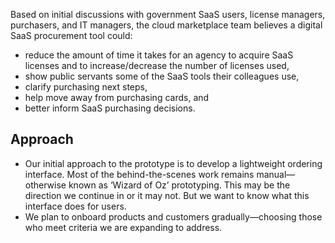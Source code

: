 Based on initial discussions with government SaaS users, license managers, purchasers, and IT managers, the cloud marketplace team believes a digital SaaS procurement tool could:
* reduce the amount of time it takes for an agency to acquire SaaS licenses and to increase/decrease the number of licenses used,
* show public servants some of the SaaS tools their colleagues use,
* clarify purchasing next steps,
* help move away from purchasing cards, and
* better inform SaaS purchasing decisions.

## Approach
* Our initial approach to the prototype is to develop a lightweight ordering interface. Most of the behind-the-scenes work remains manual—otherwise known as ‘Wizard of Oz’ prototyping. This may be the direction we continue in or it may not. But we want to know what this interface does for users.
* We plan to onboard products and customers gradually—choosing those who meet criteria we are expanding to address.
